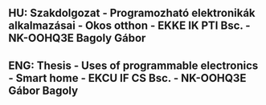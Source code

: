 ## HU: Szakdolgozat - Programozható elektronikák alkalmazásai - Okos otthon - EKKE IK PTI Bsc. - NK-OOHQ3E Bagoly Gábor
## ENG: Thesis - Uses of programmable electronics - Smart home - EKCU IF CS Bsc. - NK-OOHQ3E Gábor Bagoly 